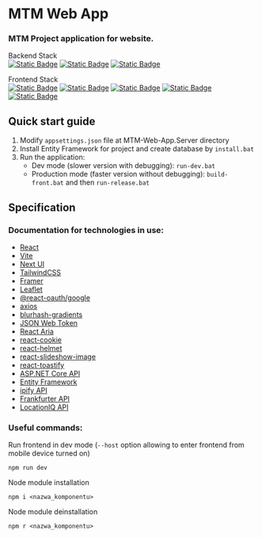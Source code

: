 # MTM Web App
### MTM Project application for website.
Backend Stack  
[![Static Badge](https://img.shields.io/badge/v8.0-512BD4?logo=dotnet&logoColor=512BD4&labelColor=white)](https://dotnet.microsoft.com/en-us/download/dotnet/8.0) [![Static Badge](https://img.shields.io/badge/OpenAPI-gray?logo=openapiinitiative&logoColor=6BA539&labelColor=white&color=6BA539)](https://swagger.io/) [![Static Badge](https://img.shields.io/badge/JSON_Web_Token-gray?logo=jsonwebtokens&logoColor=black&labelColor=white&color=black)](https://jwt.io/)  

Frontend Stack  
[![Static Badge](https://img.shields.io/badge/Tailwind_CSS-06B6D4?logo=tailwindcss&labelColor=white)](https://tailwindcss.com/) [![Static Badge](https://img.shields.io/badge/Next_UI-black?logo=nextui&logoColor=black&labelColor=white)](https://nextui.org/) [![Static Badge](https://img.shields.io/badge/Framer-gray?logo=framer&logoColor=0055FF&labelColor=white&color=0055FF)](https://www.framer.com/) [![Static Badge](https://img.shields.io/badge/React-gray?logo=react&logoColor=61DAFB&labelColor=gray&color=61DAFB)](https://react.dev/) [![Static Badge](https://img.shields.io/badge/Vite-gray?logo=vite&logoColor=646CFF&labelColor=white&color=646CFF)](https://vitejs.dev/)

## Quick start guide
1. Modify ```appsettings.json``` file at MTM-Web-App.Server directory 
2. Install Entity Framework for project and create database by ```install.bat```
3. Run the application:
    - Dev mode (slower version with debugging): ```run-dev.bat```
    - Production mode (faster version without debugging): ```build-front.bat``` and then ```run-release.bat```

## Specification
### Documentation for technologies in use:
- [React](https://react.dev/reference/react)
- [Vite](https://vitejs.dev/guide/features.html)
- [Next UI](https://nextui.org/docs)
- [TailwindCSS](https://tailwindcss.com/docs)
- [Framer](https://www.framer.com/docs)
- [Leaflet](https://leafletjs.com/reference.html)
- [@react-oauth/google](https://www.npmjs.com/package/@react-oauth/google)
- [axios](https://axios-http.com/docs/intro)
- [blurhash-gradients](https://www.npmjs.com/package/blurhash-gradients)
- [JSON Web Token](https://jwt.io)
- [React Aria](https://github.com/adobe/react-spectrum#readme)
- [react-cookie](https://github.com/bendotcodes/cookies/tree/main/packages/react-cookie/#readme)
- [react-helmet](https://github.com/nfl/react-helmet#readme)
- [react-slideshow-image](https://react-slideshow-image.netlify.app)
- [react-toastify](https://github.com/fkhadra/react-toastify#readme)
- [ASP.NET Core API](https://learn.microsoft.com/en-us/aspnet/core)
- [Entity Framework](https://learn.microsoft.com/en-us/ef)
- [ipify API](https://www.ipify.org)
- [Frankfurter API](https://frankfurter.dev)
- [LocationIQ API](https://docs.locationiq.com/docs/introduction)

### Useful commands:
Run frontend in dev mode (```--host``` option allowing to enter frontend from mobile device turned on)  
```
npm run dev
```
Node module installation
```
npm i <nazwa_komponentu>
```
Node module deinstallation
```
npm r <nazwa_komponentu>
```
